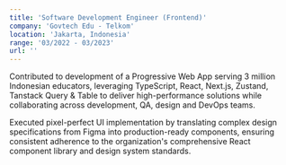 ```yaml
---
title: 'Software Development Engineer (Frontend)'
company: 'Govtech Edu - Telkom'
location: 'Jakarta, Indonesia'
range: '03/2022 - 03/2023'
url: ''
---
```


Contributed to development of a Progressive Web App serving 3 million Indonesian educators, leveraging TypeScript, React, Next.js, Zustand, Tanstack Query & Table to deliver high-performance solutions while collaborating across development, QA, design and DevOps teams.

Executed pixel-perfect UI implementation by translating complex design specifications from Figma into production-ready components, ensuring consistent adherence to the organization's comprehensive React component library and design system standards.
